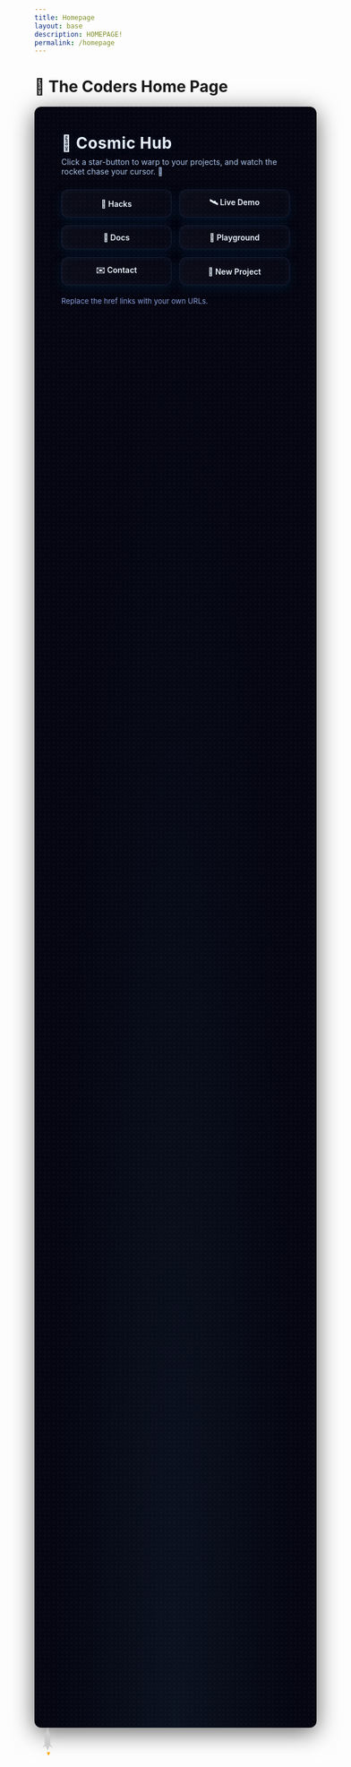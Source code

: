 ```yaml
---
title: Homepage
layout: base
description: HOMEPAGE!
permalink: /homepage
---
```

# 🚀 The Coders Home Page

<style>
  /* ===== Space background & layout (same as before) ===== */
  .space-wrap{
    min-height: 70vh;
    padding: 48px;
    border-radius: 12px;
    background: radial-gradient(ellipse at bottom, #0b1220 0%, #050611 60%);
    color: #e6f0ff;
    box-shadow: 0 8px 40px rgba(0,0,0,0.6), inset 0 1px 0 rgba(255,255,255,0.02);
    font-family: -apple-system, BlinkMacSystemFont, "Segoe UI", Roboto, "Helvetica Neue", Arial;
    position: relative;
    overflow: hidden;
  }
  .space-wrap::before, .space-wrap::after{
    content: "";
    position: absolute;
    top: -20%;
    left: -10%;
    right: -10%;
    bottom: -20%;
    background-image: radial-gradient(#ffffff11 1px, transparent 1px);
    background-size: 8px 8px;
    opacity: 0.7;
    pointer-events: none;
  }
  .space-wrap::after{
    background-size: 24px 24px;
    opacity: 0.25;
    filter: blur(6px);
  }

  .cosmic-title{
    font-size: 28px;
    margin: 0 0 8px 0;
    letter-spacing: 0.6px;
    text-shadow: 0 2px 20px rgba(100,150,255,0.12);
  }
  .cosmic-sub{margin: 0 0 24px 0; color: #bcd6ff; opacity: 0.9;}

  .btn-grid{
    display: grid;
    grid-template-columns: repeat(auto-fit, minmax(180px, 1fr));
    gap: 14px;
    max-width: 900px;
    margin-top: 12px;
  }
  .cosmic-btn{
    display: inline-flex;
    gap: 10px;
    align-items: center;
    justify-content: center;
    padding: 12px 16px;
    border-radius: 12px;
    background: linear-gradient(135deg, rgba(255,255,255,0.03), rgba(255,255,255,0.01));
    color: #eaf4ff;
    text-decoration: none;
    border: 1px solid rgba(120,170,255,0.12);
    box-shadow: 0 6px 18px rgba(4, 30, 55, 0.6), 0 0 18px rgba(100,150,255,0.06) inset;
    transition: transform .14s ease, box-shadow .14s ease;
    font-weight: 600;
  }
  .cosmic-btn:hover{
    transform: translateY(-6px) scale(1.01);
    box-shadow: 0 18px 30px rgba(40,100,200,0.12), 0 0 32px rgba(120,180,255,0.08);
  }
  .tiny-note { margin-top: 20px; font-size: 13px; color: #9fb8ff; opacity: .85; }

  /* ===== Rocket styles ===== */
  #rocket {
    position: fixed;
    width: 50px;
    height: 50px;
    pointer-events: none;      /* so it doesn’t block clicks */
    z-index: 9999;
    transform-origin: center center;
    will-change: transform;
  }
</style>

<div class="space-wrap">

  <h1 class="cosmic-title">🌠 Cosmic Hub</h1>
  <p class="cosmic-sub">Click a star-button to warp to your projects, and watch the rocket chase your cursor. 🚀</p>

  <div class="btn-grid">
    <a class="cosmic-btn" href="https://precia-verma.github.io/Group-projects/hacks-homepage" target="_blank">🚀 Hacks</a>
    <a class="cosmic-btn" href="https://your-live-project.example" target="_blank">🛰️ Live Demo</a>
    <a class="cosmic-btn" href="https://google.com" target="_blank">🔭 Docs</a>
    <a class="cosmic-btn" href="https://codepen.io" target="_blank">🧩 Playground</a>
    <a class="cosmic-btn" href="mailto:you@example.com" target="_blank">✉️ Contact</a>
	 <a class="cosmic-btn" href="https://your-new-link.example" target="_blank">🌌 New Project</a>
  </div>

  <p class="tiny-note">Replace the href links with your own URLs.</p>
</div>

<!-- ===== Rocket SVG ===== -->
<svg id="rocket" viewBox="0 0 64 64">
  <path fill="#ccc" d="M32 0C24 10 22 24 24 38l-6 8 8-4 4 10 4-10 8 4-6-8c2-14 0-28-8-38z"/>
  <path fill="orange" d="M28 56l4 8 4-8z"/>
</svg>

<script>
  (function(){
    const rocket = document.getElementById('rocket');
    let targetX = window.innerWidth/2;
    let targetY = window.innerHeight/2;
    let currentX = targetX;
    let currentY = targetY;

    document.addEventListener('mousemove', e => {
      targetX = e.clientX;
      targetY = e.clientY;
    });

    function animate(){
      // smooth follow: lerp toward target
      currentX += (targetX - currentX) * 0.08;
      currentY += (targetY - currentY) * 0.08;

      // rotation: point roughly toward movement direction
      const dx = targetX - currentX;
      const dy = targetY - currentY;
      const angle = Math.atan2(dy, dx) * (180 / Math.PI) + 90;

      rocket.style.transform = `translate(${currentX - 25}px, ${currentY - 25}px) rotate(${angle}deg)`;
      requestAnimationFrame(animate);
    }
    animate();
  })();
</script>